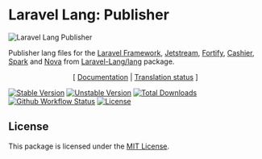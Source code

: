 # Laravel Lang: Publisher

<img src="https://preview.dragon-code.pro/laravel-lang/publisher.svg?brand=laravel" alt="Laravel Lang Publisher"/>

Publisher lang files for the [Laravel Framework][link_laravel], [Jetstream][link_jetstream], [Fortify][link_fortify],
[Cashier][link_cashier], [Spark][link_spark] and [Nova][link_nova] from [Laravel-Lang/lang][link_source] package.

<p align="center">
    [
        <a href="https://laravel-lang.github.io/publisher">Documentation</a> |
        <a href="https://laravel-lang.github.io/lang/status.html">Translation status</a>
    ]
</p>

[![Stable Version][badge_stable]][link_packagist]
[![Unstable Version][badge_unstable]][link_packagist]
[![Total Downloads][badge_downloads]][link_packagist]
[![Github Workflow Status][badge_build]][link_build]
[![License][badge_license]][link_license]


## License

This package is licensed under the [MIT License](LICENSE).


[badge_build]:          https://img.shields.io/github/workflow/status/laravel-lang/publisher/phpunit?style=flat-square

[badge_downloads]:      https://img.shields.io/packagist/dt/laravel-lang/publisher.svg?style=flat-square

[badge_license]:        https://img.shields.io/packagist/l/laravel-lang/publisher.svg?style=flat-square

[badge_stable]:         https://img.shields.io/github/v/release/laravel-lang/publisher?label=stable&style=flat-square

[badge_unstable]:       https://img.shields.io/badge/unstable-dev--main-orange?style=flat-square

[link_build]:           https://github.com/laravel-lang/publisher/actions

[link_cashier]:         https://laravel.com/docs/8.x/billing

[link_fortify]:         https://github.com/laravel/fortify

[link_jetstream]:       https://jetstream.laravel.com

[link_laravel]:         https://laravel.com

[link_license]:         LICENSE

[link_nova]:            https://nova.laravel.com

[link_spark]:           https://spark.laravel.com

[link_packagist]:       https://packagist.org/packages/laravel-lang/publisher

[link_source]:          https://github.com/Laravel-Lang/lang
